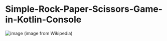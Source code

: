 # Simple-Rock-Paper-Scissors-Game-in-Kotlin-Console
![image](https://user-images.githubusercontent.com/85553852/236359952-46688d84-deb7-4621-b0a0-f75cefa967f7.png)
(image from Wikipedia)
